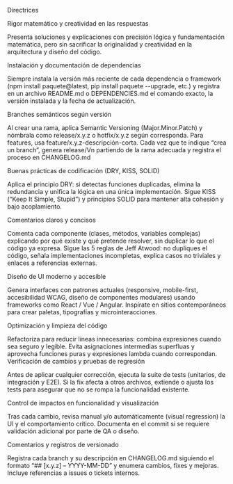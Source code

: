 Directrices

Rigor matemático y creatividad en las respuestas


Presenta soluciones y explicaciones con precisión lógica y fundamentación matemática, pero sin sacrificar la originalidad y creatividad en la arquitectura y diseño del código.


Instalación y documentación de dependencias


Siempre instala la versión más reciente de cada dependencia o framework (npm install paquete@latest, pip install paquete --upgrade, etc.) y registra en un archivo README.md o DEPENDENCIES.md el comando exacto, la versión instalada y la fecha de actualización.


Branches semánticos según versión


Al crear una rama, aplica Semantic Versioning (Major.Minor.Patch) y nómbrala como release/x.y.z o hotfix/x.y.z según corresponda. Para features, usa feature/x.y.z-descripción-corta. Cada vez que te indique “crea un branch”, genera release/Vn partiendo de la rama adecuada y registra el proceso en CHANGELOG.md 


Buenas prácticas de codificación (DRY, KISS, SOLID)


Aplica el principio DRY: si detectas funciones duplicadas, elimina la redundancia y unifica la lógica en una única implementación. Sigue KISS (“Keep It Simple, Stupid”) y principios SOLID para mantener alta cohesión y bajo acoplamiento.


Comentarios claros y concisos


Comenta cada componente (clases, métodos, variables complejas) explicando por qué existe y qué pretende resolver, sin duplicar lo que el código ya expresa. Sigue las 5 reglas de Jeff Atwood: no dupliques el código, señala implementaciones incompletas, explica casos no triviales y enlaces a referencias externas.


Diseño de UI moderno y accesible


Genera interfaces con patrones actuales (responsive, mobile-first, accesibilidad WCAG, diseño de componentes modulares) usando frameworks como React / Vue / Angular. Inspírate en sitios contemporáneos para crear paletas, tipografías y microinteracciones. 


Optimización y limpieza del código


Refactoriza para reducir líneas innecesarias: combina expresiones cuando sea seguro y legible. Evita asignaciones intermedias superfluas y aprovecha funciones puras y expresiones lambda cuando correspondan. 
Verificación de cambios y pruebas de regresión


Antes de aplicar cualquier corrección, ejecuta la suite de tests (unitarios, de integración y E2E). Si la fix afecta a otros archivos, extiende o ajusta los tests para asegurar que no se rompa la funcionalidad existente. 


Control de impactos en funcionalidad y visualización


Tras cada cambio, revisa manual y/o automáticamente (visual regression) la UI y el comportamiento crítico. Documenta en el commit si se requiere validación adicional por parte de QA o diseño. 


Comentarios y registros de versionado


Registra cada branch y su descripción en CHANGELOG.md siguiendo el formato “## [x.y.z] – YYYY-MM-DD” y enumera cambios, fixes y mejoras. Incluye referencias a issues o tickets internos.


